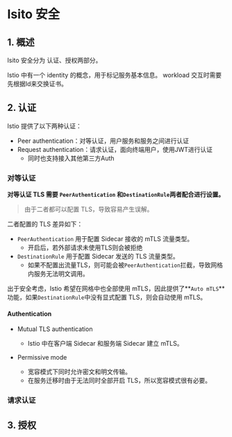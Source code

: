 # Isito 安全

## 1. 概述

Isito 安全分为 认证、授权两部分。

Istio 中有一个 identity 的概念，用于标记服务基本信息。 workload 交互时需要先根据Id来交换证书。

## 2. 认证

Istio 提供了以下两种认证：

* Peer authentication：对等认证，用户服务和服务之间进行认证
* Request authentication：请求认证，面向终端用户，使用JWT进行认证
  * 同时也支持接入其他第三方Auth



### 对等认证



**对等认证 TLS 需要 `PeerAuthentication` 和`DestinationRule`两者配合进行设置。**

> 由于二者都可以配置 TLS，导致容易产生误解。

二者配置的 TLS 差异如下：

- `PeerAuthentication` 用于配置 Sidecar 接收的 mTLS 流量类型。
  - 开启后，若外部请求未使用TLS则会被拒绝
- `DestinationRule` 用于配置 Sidecar 发送的 TLS 流量类型。
  - 如果不配置出流量TLS，则可能会被`PeerAuthentication`拦截，导致网格内服务无法明文调用。

出于安全考虑，Istio 希望在网格中也全部使用 mTLS，因此提供了**`Auto mTLS`**功能，如果`DestinationRule`中没有显式配置 TLS，则会自动使用 mTLS。



#### Authentication

* Mutual TLS authentication
  * Istio 中在客户端 Sidecar 和服务端 Sidecar 建立 mTLS。

* Permissive mode
  * 宽容模式下同时允许密文和明文传输。
  * 在服务迁移时由于无法同时全部开启 TLS，所以宽容模式很有必要。





### 请求认证



## 3. 授权

